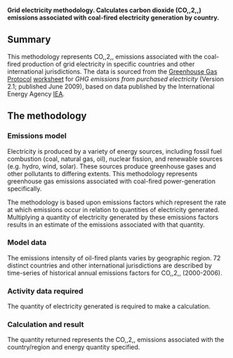 **Grid electricity methodology. Calculates carbon dioxide (CO,,2,,)
emissions associated with coal-fired electricity generation by
country.**

## Summary

This methodology represents CO,,2,, emissions associated with the
coal-fired production of grid electricity in specific countries and
other international jurisdictions. The data is sourced from the
[Greenhouse Gas Protocol](Greenhouse_Gas_Protocol)
[worksheet](http://www.ghgprotocol.org/calculation-tools/all-tools) for
*GHG emissions from purchased electricity* (Version 2.1; published June
2009), based on data published by the International Energy Agency
[IEA](http://www.iea.org/index.asp).

## The methodology

### Emissions model

Electricity is produced by a variety of energy sources, including fossil
fuel combustion (coal, natural gas, oil), nuclear fission, and renewable
sources (e.g. hydro, wind, solar). These sources produce greenhouse
gases and other pollutants to differing extents. This methodology
represents greenhouse gas emissions associated with coal-fired
power-generation specifically.

The methodology is based upon emissions factors which represent the rate
at which emissions occur in relation to quantities of electricity
generated. Multiplying a quantity of electricity generated by these
emissions factors results in an estimate of the emissions associated
with that quantity.

### Model data

The emissions intensity of oil-fired plants varies by geographic region.
72 distinct countries and other international jurisdictions are
described by time-series of historical annual emissions factors for
CO,,2,, (2000-2006).

### Activity data required

The quantity of electricity generated is required to make a calculation.

### Calculation and result

The quantity returned represents the CO,,2,, emissions associated with
the country/region and energy quantity specified.
